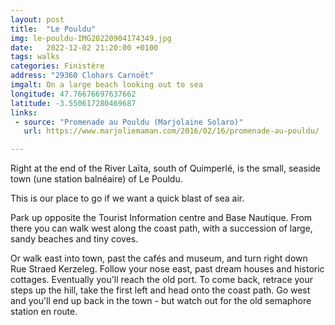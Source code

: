 ```yaml
---
layout: post
title:  "Le Pouldu"
img: le-pouldu-IMG20220904174349.jpg
date:   2022-12-02 21:20:00 +0100
tags: walks
categories: Finistère
address: "29360 Clohars Carnoët"
imgalt: On a large beach looking out to sea
longitude: 47.76676697637662
latitude: -3.550617280469687
links:
 - source: "Promenade au Pouldu (Marjolaine Solaro)"
   url: https://www.marjoliemaman.com/2016/02/16/promenade-au-pouldu/

---
```

Right at the end of the River Laïta, south of Quimperlé, is the small, seaside town (une station balnéaire) of Le Pouldu.

This is our place to go if we want a quick blast of sea air.

Park up opposite the Tourist Information centre and Base Nautique. From there you can walk west along the coast path, with a succession of large, sandy beaches and tiny coves.

Or walk east into town, past the cafés and museum, and turn right down Rue Straed Kerzeleg. Follow your nose east, past dream houses and historic cottages. Eventually you'll reach the old port. To come back, retrace your steps up the hill, take the first left and head onto the coast path. Go west and you'll end up back in the town - but watch out for the old semaphore station en route.
